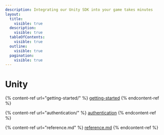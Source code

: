 ```yaml
---
description: Integrating our Unity SDK into your game takes minutes
layout:
  title:
    visible: true
  description:
    visible: true
  tableOfContents:
    visible: true
  outline:
    visible: true
  pagination:
    visible: true
---
```


# Unity

{% content-ref url="getting-started/" %}
[getting-started](getting-started/)
{% endcontent-ref %}

{% content-ref url="authentication/" %}
[authentication](authentication/)
{% endcontent-ref %}

{% content-ref url="reference.md" %}
[reference.md](reference.md)
{% endcontent-ref %}
